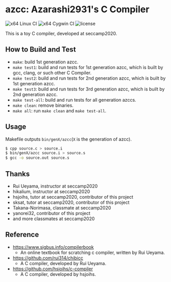 # azcc: Azarashi2931's C Compiler
![x64 Linux CI](https://github.com/azarashi2931/azcc/workflows/x64%20Linux%20CI/badge.svg)
![x64 Cygwin CI](https://github.com/azarashi2931/azcc/workflows/x64%20Cygwin%20CI/badge.svg)
![license](https://img.shields.io/github/license/azarashi2931/azcc)

This is a toy C compiler, developed at seccamp2020.

## How to Build and Test
+ `make`: build 1st generation azcc.
+ `make test1`: build and run tests for 1st generation azcc, which is built by gcc, clang, or such other C Compiler.
+ `make test2`: build and run tests for 2nd generation azcc, which is built by 1st generation azcc.
+ `make test3`: build and run tests for 3rd generation azcc, which is built by 2nd generation azcc.
+ `make test-all`: build and run tests for all generation azccs.
+ `make clean`: remove binaries.
+ `make all`: run `make clean` and `make test-all`.

## Usage
Makefile outputs `bin/genX/azcc`(`X` is the generation of azcc).  
```sh
$ cpp source.c > source.i
$ bin/genX/azcc source.i > source.s
$ gcc -o source.out source.s
```

## Thanks
+ Rui Ueyama, instructor at seccamp2020
+ hikalium, instructor at seccamp2020
+ hsjoihs, tutor at seccamp2020, contributor of this project
+ sksat, tutor at seccamp2020, contributor of this project
+ Takana-Norimasa, classmate at seccamp2020
+ yanorei32, contributor of this project
+ and more classmates at seccamp2020

## Reference
+ https://www.sigbus.info/compilerbook
  + An online textbook for scratching c compiler, written by Rui Ueyama.
+ https://github.com/rui314/chibicc
  + A C compiler, developed by Rui Ueyama.
+ https://github.com/hsjoihs/c-compiler
  + A C compiler, developed by hsjoihs.
